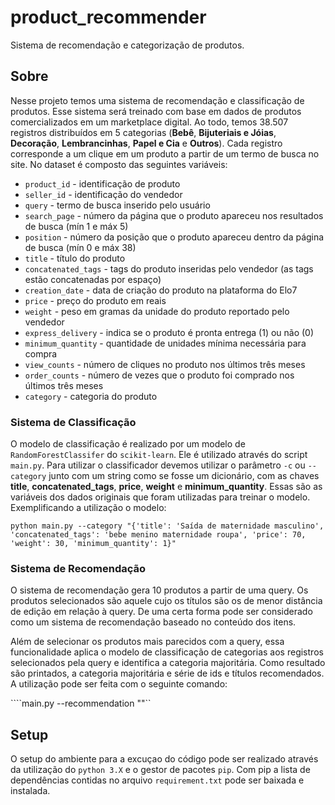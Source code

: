 # product_recommender
Sistema de recomendação e categorização de produtos.

## Sobre
Nesse projeto temos uma sistema de recomendação e classificação de produtos. Esse sistema será treinado
com base em dados de produtos comercializados em um marketplace digital. Ao todo, temos 38.507 registros
distribuídos em 5 categorias (**Bebê**, **Bijuteriais e Jóias**, **Decoração**, **Lembrancinhas**,
**Papel e Cia** e **Outros**). Cada registro corresponde a um clique em um produto a partir de um termo
de busca no site. No dataset é composto das seguintes variáveis:
- `product_id` - identificação de produto
- `seller_id` - identificação do vendedor
- `query` - termo de busca inserido pelo usuário
- `search_page` - número da página que o produto apareceu nos resultados de busca (mín 1 e máx 5)
- `position` - número da posição que o produto apareceu dentro da página de busca (mín 0 e máx 38)
- `title` - título do produto
- `concatenated_tags` - tags do produto inseridas pelo vendedor (as tags estão concatenadas por espaço)
- `creation_date` - data de criação do produto na plataforma do Elo7
- `price` - preço do produto em reais
- `weight` - peso em gramas da unidade do produto reportado pelo vendedor
- `express_delivery` - indica se o produto é pronta entrega (1) ou não (0)
- `minimum_quantity` - quantidade de unidades mínima necessária para compra
- `view_counts` - número de cliques no produto nos últimos três meses
- `order_counts` - número de vezes que o produto foi comprado nos últimos três meses
- `category` - categoria do produto

### Sistema de Classificação

O modelo de classificação é realizado por um modelo de `RandomForestClassifer`
do `scikit-learn`. Ele é utilizado através do script `main.py`. Para utilizar
o classificador devemos utilizar o parâmetro `-c` ou `--category` junto com
um string como se fosse um dicionário, com as chaves **title**, **concatenated_tags**,
**price**, **weight** e **minimum_quantity**. Essas são as variáveis dos dados
originais que foram utilizadas para treinar o modelo. Exemplificando a
utilização o modelo:

```python main.py --category "{'title': 'Saída de maternidade masculino', 'concatenated_tags': 'bebe menino maternidade roupa', 'price': 70, 'weight': 30, 'minimum_quantity': 1}"```

### Sistema de Recomendação

O sistema de recomendação gera 10 produtos a partir de uma query. Os produtos
selecionados são aquele cujo os títulos são os de menor distância de edição em
relação à query. De uma certa forma pode ser considerado como um sistema de
recomendação baseado no conteúdo dos itens.

Além de selecionar os produtos mais parecidos com a query, essa funcionalidade
aplica o modelo de classificação de categorias aos registros selecionados pela
query e identifica a categoria majoritária. Como resultado são printados, a
categoria majoritária e série de ids e títulos recomendados. A utilização pode
ser feita com o seguinte comando:

````main.py --recommendation "<produto>"``


## Setup

O setup do ambiente para a excuçao do código pode ser realizado através da
utilização do `python 3.X` e o gestor de pacotes `pip`. Com pip a lista de
dependências contidas no arquivo `requirement.txt` pode ser baixada e instalada.
